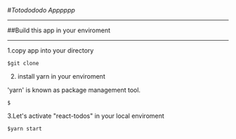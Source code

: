 #_Totodododo Apppppp_
***
##Build this app in your enviroment
***
1.copy app into your directory

    $git clone 

2. install yarn in your enviroment

'yarn' is known as package management tool.

    $

3.Let's activate "react-todos" in your local enviroment

    $yarn start
